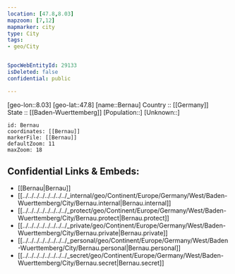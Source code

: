 ```yaml
---
location: [47.8,8.03] 
mapzoom: [7,12] 
mapmarker: city 
type: City
tags:
- geo/City


SpocWebEntityId: 29133
isDeleted: false
confidential: public

---
```

[geo-lon::8.03] 
[geo-lat::47.8] 
[name::Bernau] 
Country :: [[Germany]]  
State :: [[Baden-Wuerttemberg]] 
[Population::] 
[Unknown::] 


```leaflet
id: Bernau
coordinates: [[Bernau]] 
markerFile: [[Bernau]] 
defaultZoom: 11 
maxZoom: 18
```


## Confidential Links & Embeds: 
- [[Bernau|Bernau]]  
- [[../../../../../../../../_internal/geo/Continent/Europe/Germany/West/Baden-Wuerttemberg/City/Bernau.internal|Bernau.internal]] 
- [[../../../../../../../../_protect/geo/Continent/Europe/Germany/West/Baden-Wuerttemberg/City/Bernau.protect|Bernau.protect]] 
- [[../../../../../../../../_private/geo/Continent/Europe/Germany/West/Baden-Wuerttemberg/City/Bernau.private|Bernau.private]] 
- [[../../../../../../../../_personal/geo/Continent/Europe/Germany/West/Baden-Wuerttemberg/City/Bernau.personal|Bernau.personal]] 
- [[../../../../../../../../_secret/geo/Continent/Europe/Germany/West/Baden-Wuerttemberg/City/Bernau.secret|Bernau.secret]] 
